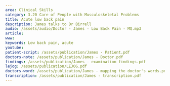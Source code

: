 ```yaml
---
area: Clinical Skills
category: 3.20 Care of People with Musculoskeletal Problems
title: Acute low back pain
description: James talks to Dr Birrell
audio: /assets/audio/Doctor - James - Low Back Pain - MQ.mp3
article: 
www: 
keywords: Low back pain, acute
youtube:
patient-script: /assets/publication/James - Patient.pdf
doctors-note: /assets/publication/James - Doctor.pdf
findings: /assets/publication/James - examination findings.pdf
lejog: /assets/publication/LEJOG.pdf
doctors-word: /assets/publication/James - mapping the doctor's words.pdf
transcription: /assets/publication/James - transcription.pdf
--- 
```

